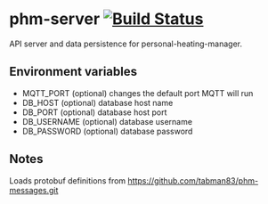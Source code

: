 # phm-server [![Build Status](https://travis-ci.org/tabman83/phm-server.svg?branch=master)](https://travis-ci.org/tabman83/phm-server)

API server and data persistence for personal-heating-manager.

## Environment variables
- MQTT_PORT (optional) changes the default port MQTT will run
- DB_HOST (optional) database host name
- DB_PORT (optional) database host port
- DB_USERNAME (optional) database username
- DB_PASSWORD (optional) database password

## Notes
Loads protobuf definitions from https://github.com/tabman83/phm-messages.git
